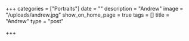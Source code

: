 +++
categories = ["Portraits"]
date = ""
description = "Andrew"
image = "/uploads/andrew.jpg"
show_on_home_page = true
tags = []
title = "Andrew"
type = "post"

+++
